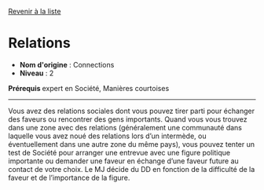 [Revenir à la liste](..)

# Relations

 * **Nom d'origine** : Connections
 * **Niveau** : 2


<p><strong>Prérequis </strong> expert en Société, Manières courtoises</p>
<hr>
<p>Vous avez des relations sociales dont vous pouvez tirer parti pour échanger des faveurs ou rencontrer des gens importants. Quand vous vous trouvez dans une zone avec des relations (généralement une communauté dans laquelle vous avez noué des relations lors d’un intermède, ou éventuellement dans une autre zone du même pays), vous pouvez tenter un test de Société pour arranger une entrevue avec une figure politique importante ou demander une faveur en échange d’une faveur future au contact de votre choix. Le MJ décide du DD en fonction de la difficulté de la faveur et de l’importance de la figure.</p>
